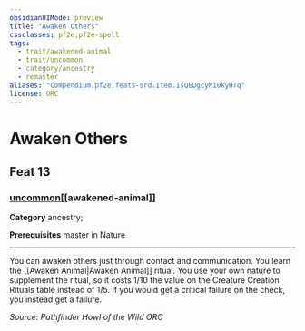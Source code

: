```yaml
---
obsidianUIMode: preview
title: "Awaken Others"
cssclasses: pf2e,pf2e-spell
tags:
  - trait/awakened-animal
  - trait/uncommon
  - category/ancestry
  - remaster
aliases: "Compendium.pf2e.feats-srd.Item.IsQEDgcyM10kyHTq"
license: ORC
---
```

# Awaken Others
## Feat 13
### [uncommon](uncommon "Uncommon Rarity Trait")[[awakened-animal]]

**Category** ancestry; 



**Prerequisites** master in Nature
* * *
You can awaken others just through contact and communication. You learn the [[Awaken Animal|Awaken Animal]] ritual. You use your own nature to supplement the ritual, so it costs 1/10 the value on the Creature Creation Rituals table instead of 1/5. If you would get a critical failure on the check, you instead get a failure.

*Source: Pathfinder Howl of the Wild*
*ORC*